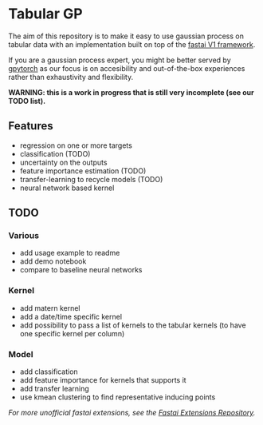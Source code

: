 # Tabular GP

The aim of this repository is to make it easy to use gaussian process on tabular data with an implementation built on top of the [fastai V1 framework](https://docs.fast.ai/).

If you are a gaussian process expert, you might be better served by [gpytorch](https://gpytorch.ai/) as our focus is on accesibility and out-of-the-box experiences rather than exhaustivity and flexibility.

**WARNING: this is a work in progress that is still very incomplete (see our TODO list).**

## Features

- regression on one or more targets
- classification (TODO)
- uncertainty on the outputs
- feature importance estimation (TODO)
- transfer-learning to recycle models (TODO)
- neural network based kernel

## TODO

### Various

- add usage example to readme
- add demo notebook
- compare to baseline neural networks

### Kernel

- add matern kernel
- add a date/time specific kernel
- add possibility to pass a list of kernels to the tabular kernels (to have one specific kernel per column)

### Model

- add classification
- add feature importance for kernels that supports it
- add transfer learning
- use kmean clustering to find representative inducing points

*For more unofficial fastai extensions, see the [Fastai Extensions Repository](https://github.com/nestordemeure/fastai-extensions-repository).*